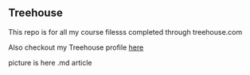 ## Treehouse

This repo is for all my course filesss completed through treehouse.com

Also checkout my Treehouse profile [here](https://github.com/pfrench1228)

picture is here .md article

